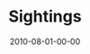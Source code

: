 ---
layout: message
category: message
series: "Kingdom Come"
title: "Sightings"
date: 2010-08-01-00-00
message_id: 631
audio: "http://s3.amazonaws.com/crossroads-media/messages/audio/KingdomCome4.mp3"
audio-duration: "38:16"
description: "We hear from ten people in our community about how they are seeing the Kingdom in their life."
video: "http://s3.amazonaws.com/crossroads-media/messages/video/KingdomCome03.mp4"
video-duration: "36:00"
video-image: "http://s3.amazonaws.com/crossroads-media/images/KingdomCome04_still.jpg"
tag: 
 - kingdom
 - stories
explicit: false
---